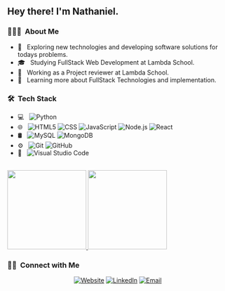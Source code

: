 <h2> Hey there! I'm Nathaniel.</h2>

<h3> 👨🏻‍💻 &nbsp;About Me </h3>

- 🤔 &nbsp; Exploring new technologies and developing software solutions for todays problems.
- 🎓 &nbsp; Studying FullStack Web Development at Lambda School.
- 💼 &nbsp; Working as a Project reviewer at Lambda School.
- 🌱 &nbsp; Learning more about FullStack Technologies and implementation.

<h3> 🛠 &nbsp;Tech Stack</h3>

- 💻 &nbsp;
  ![Python](https://img.shields.io/badge/-Python-333333?style=flat&logo=python)
- 🌐 &nbsp;
  ![HTML5](https://img.shields.io/badge/-HTML5-333333?style=flat&logo=HTML5)
  ![CSS](https://img.shields.io/badge/-CSS-333333?style=flat&logo=CSS3&logoColor=1572B6)
  ![JavaScript](https://img.shields.io/badge/-JavaScript-333333?style=flat&logo=javascript)
  ![Node.js](https://img.shields.io/badge/-Node.js-333333?style=flat&logo=node.js)
  ![React](https://img.shields.io/badge/-React-333333?style=flat&logo=react)
- 🛢 &nbsp;
  ![MySQL](https://img.shields.io/badge/-MySQL-333333?style=flat&logo=mysql)
  ![MongoDB](https://img.shields.io/badge/-MongoDB-333333?style=flat&logo=mongodb)
- ⚙️ &nbsp;
  ![Git](https://img.shields.io/badge/-Git-333333?style=flat&logo=git)
  ![GitHub](https://img.shields.io/badge/-GitHub-333333?style=flat&logo=github)
- 🔧 &nbsp;
  ![Visual Studio Code](https://img.shields.io/badge/-Visual%20Studio%20Code-333333?style=flat&logo=visual-studio-code&logoColor=007ACC)

<br/>

<a href="https://github.com/odst0016">
  <img height="180em" src="https://github-readme-stats.vercel.app/api?username=odst0016&theme=buefy&show_icons=true" />
  <img height="180em" src="https://github-readme-stats.vercel.app/api/top-langs/?username=odst0016&theme=buefy&layout=compact" />
</a>

<br/>

<h3> 🤝🏻 &nbsp;Connect with Me </h3>

<p align="center">
<a href="https://www.njpatterson.xyz/"><img alt="Website" src="https://img.shields.io/badge/Website-www.njpatterson.xyz-blue?style=flat-square&logo=google-chrome"></a>
<a href="https://www.linkedin.com/in/nathaniel-patterson/"><img alt="LinkedIn" src="https://img.shields.io/badge/LinkedIn-Nathaniel%20Vikram%20Singh-blue?style=flat-square&logo=linkedin"></a>
<a href="mailto:nathanieljonpatterson@gmail.com"><img alt="Email" src="https://img.shields.io/badge/Email-nathanieljonpatterson@gmail.com-blue?style=flat-square&logo=gmail"></a>
</p>

